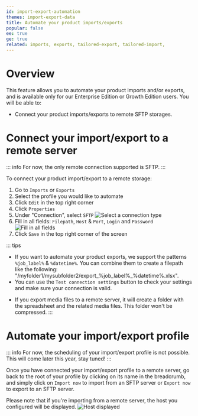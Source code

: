 ```yaml
---
id: import-export-automation
themes: import-export-data
title: Automate your product imports/exports
popular: false
ee: true
ge: true
related: imports, exports, tailored-export, tailored-import,
---
```


# Overview

This feature allows you to automate your product imports and/or exports, and is available only for our Enterprise Edition or Growth Edition users.
You will be able to:
* Connect your product imports/exports to remote SFTP storages.
<!---* Automate them by scheduling their executions.--->

# Connect your import/export to a remote server

::: info
For now, the only remote connection supported is SFTP.
:::

To connect your product import/export to a remote storage:
1. Go to `Imports` or `Exports`
1. Select the profile you would like to automate
1. Click `Edit` in the top right corner
1. Click `Properties`
1. Under "Connection", select `SFTP`
![Select a connection type](../img/Automation_connection_type.png)
1. Fill in all fields: `Filepath`, `Host` & `Port`, `Login` and `Password`
![Fill in all fields](../img/Automation_SFTP_configured.png)
1. Click `Save` in the top right corner of the screen

::: tips
* If you want to automate your product exports, we support the patterns `%job_label%` & `%datetime%`. You can combine them to create a filepath like the following: "/myfolder1/mysubfolder2/export_%job_label%_%datetime%.xlsx".
* You can use the `Test connection settings` button to check your settings and make sure your connection is valid.
<!---* You can import media files with a .ZIP archive. Your spreadhsheet should contain a filepath column.--->
* If you export media files to a remote server, it will create a folder with the spreadsheet and the related media files. This folder won't be compressed.
:::

# Automate your import/export profile

::: info
For now, the scheduling of your import/export profile is not possible. This will come later this year, stay tuned!
:::

Once you have connected your import/export profile to a remote server, go back to the root of your profile by clicking on its name in the breadcrumb, and simply click on `Import now` to import from an SFTP server or `Export now` to export to an SFTP server.

Please note that if you're importing from a remote server, the host you configured will be displayed.
![Host displayed](../img/Automation_import_host_displayed.png)
